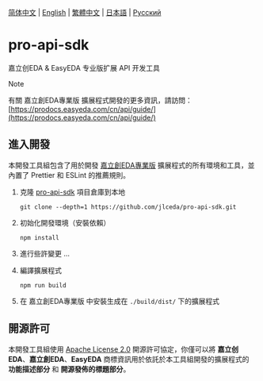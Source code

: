 [简体中文](./README.md) | [English](./README.en.md) | [繁體中文](#) | [日本語](./README.ja.md) | [Русский](./README.ru.md)

# pro-api-sdk

嘉立创EDA & EasyEDA 专业版扩展 API 开发工具

> [!NOTE]
> 有關 嘉立創EDA專業版 擴展程式開發的更多資訊，請訪問：[https://prodocs.easyeda.com/cn/api/guide/](https://prodocs.easyeda.com/cn/api/guide/)

## 進入開發

本開發工具組包含了用於開發 [嘉立創EDA專業版](https://pro.easyeda.com/) 擴展程式的所有環境和工具，並內置了 Prettier 和 ESLint 的推薦規則。

1. 克隆 [pro-api-sdk](https://github.com/jlceda/pro-api-sdk) 項目倉庫到本地

    ```shell
    git clone --depth=1 https://github.com/jlceda/pro-api-sdk.git
    ```

2. 初始化開發環境（安裝依賴）

    ```shell
    npm install
    ```

3. 進行些許變更 ...

4. 編譯擴展程式

    ```shell
    npm run build
    ```

5. 在 嘉立創EDA專業版 中安裝生成在 `./build/dist/` 下的擴展程式

## 開源許可

本開發工具組使用 [Apache License 2.0](https://choosealicense.com/licenses/apache-2.0/) 開源許可協定，你僅可以將 **嘉立创EDA**、**嘉立創EDA**、**EasyEDA** 商標資訊用於依託於本工具組開發的擴展程式的 **功能描述部分** 和 **開源發佈的標題部分**。
